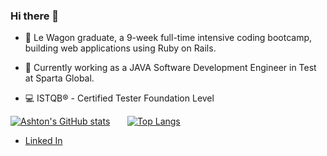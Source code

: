 ### Hi there 👋

- 🌱 Le Wagon graduate, a 9-week full-time intensive coding bootcamp, building web applications using Ruby on Rails.

- :space_invader: Currently working as a JAVA Software Development Engineer in Test at Sparta Global.

- :computer: ISTQB® - Certified Tester Foundation Level

[![Ashton's GitHub stats](https://github-readme-stats.vercel.app/api?username=acharge91&show_icons=true&theme=cobalt)](https://github.com/anuraghazra/github-readme-stats) &nbsp; &nbsp; &nbsp; [![Top Langs](https://github-readme-stats.vercel.app/api/top-langs/?username=acharge91)](https://github.com/acharge91/github-readme-stats)




- [Linked In](https://www.linkedin.com/in/ashton-charge/)
